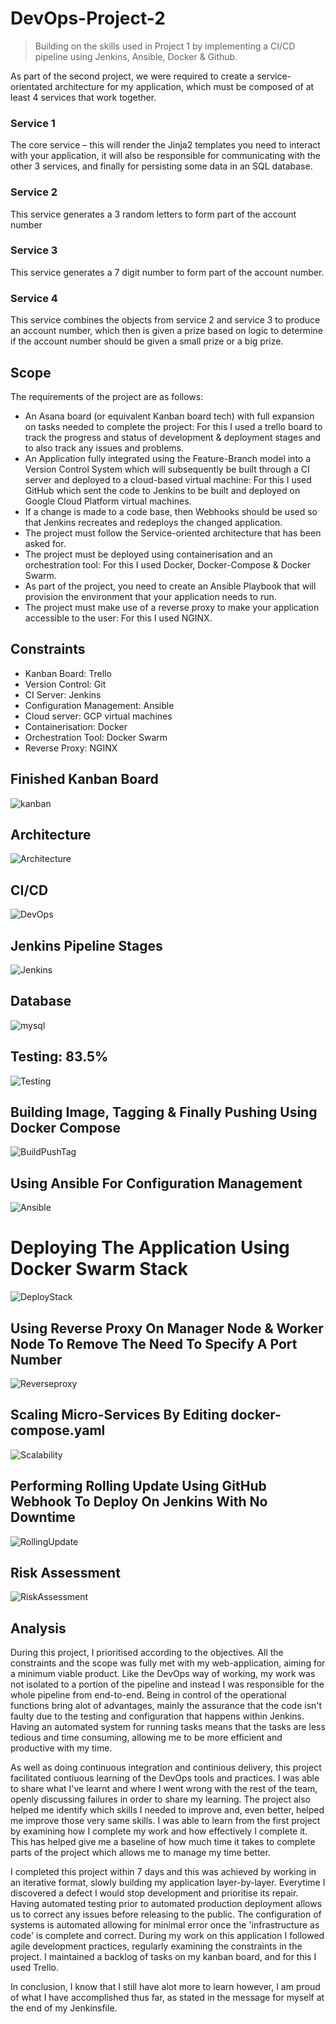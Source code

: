 # DevOps-Project-2
> Building on the skills used in Project 1 by implementing a CI/CD pipeline using Jenkins, Ansible, Docker & Github.

As part of the second project, we were required to create a service-orientated architecture for my application, which must be composed of at least 4 services that work together. 

### Service 1
The core service – this will render the Jinja2 templates you need to interact with your application, it will also be responsible for communicating with the other 3 services, and finally for persisting some data in an SQL database.

### Service 2 
This service generates a 3 random letters to form part of the account number

### Service 3
This service generates a 7 digit number to form part of the account number.

### Service 4
This service combines the objects from service 2 and service 3 to produce an account number, which then is given a prize based on logic to determine if the account number should be given a small prize or a big prize.

## Scope

The requirements of the project are as follows:

 - An Asana board (or equivalent Kanban board tech) with full expansion on tasks needed to complete the project: For this I used a trello board to track the progress and status of development & deployment stages and to also track any issues and problems.
 - An Application fully integrated using the Feature-Branch model into a Version Control System which will subsequently be built through a CI server and deployed to a cloud-based virtual machine: For this I used GitHub which sent the code to Jenkins to be built and deployed on Google Cloud Platform virtual machines.
 - If a change is made to a code base, then Webhooks should be used so that Jenkins recreates and redeploys the changed application.
 - The project must follow the Service-oriented architecture that has been asked for.
 - The project must be deployed using containerisation and an orchestration tool: For this I used Docker, Docker-Compose & Docker Swarm.
 - As part of the project, you need to create an Ansible Playbook that will provision the environment that your application needs to run.
 - The project must make use of a reverse proxy to make your application accessible to the user: For this I used NGINX.

## Constraints

 - Kanban Board: Trello
 - Version Control: Git
 - CI Server: Jenkins
 - Configuration Management: Ansible
 - Cloud server: GCP virtual machines
 - Containerisation: Docker
 - Orchestration Tool: Docker Swarm
 - Reverse Proxy: NGINX
 
 ## Finished Kanban Board
 ![kanban](https://github.com/mrbilalshafiq/Project2/blob/main/images/KANBAN.jpg)
 
 ## Architecture
 ![Architecture](https://github.com/mrbilalshafiq/Project2/blob/main/images/Architecture.jpeg)
 
 ## CI/CD
 ![DevOps](https://github.com/mrbilalshafiq/Project2/blob/main/images/DevOps%20Lifecycle.jpeg)
 
 ## Jenkins Pipeline Stages
 ![Jenkins](https://github.com/mrbilalshafiq/Project2/blob/main/images/JenkinsPipelineStages.jpg)
 
 ## Database
 ![mysql](https://github.com/mrbilalshafiq/Project2/blob/main/images/database-table.jpeg)
 
 ## Testing: 83.5%
 ![Testing](https://github.com/mrbilalshafiq/Project2/blob/main/images/Testing.jpg)
 
 ## Building Image, Tagging & Finally Pushing Using Docker Compose
 ![BuildPushTag](https://github.com/mrbilalshafiq/Project2/blob/main/images/buildtagpush.jpg)
 
 ## Using Ansible For Configuration Management
 ![Ansible](https://github.com/mrbilalshafiq/Project2/blob/main/images/AnsibleConfiguration.jpg)
  
 # Deploying The Application Using Docker Swarm Stack
 ![DeployStack](https://github.com/mrbilalshafiq/Project2/blob/main/images/deployswarmstack.jpg)
 
 ## Using Reverse Proxy On Manager Node & Worker Node To Remove The Need To Specify A Port Number
 ![Reverseproxy](https://github.com/mrbilalshafiq/Project2/blob/main/images/reverseproxy.jpg)
 
 ## Scaling Micro-Services By Editing docker-compose.yaml
 ![Scalability](https://github.com/mrbilalshafiq/Project2/blob/main/images/scalability.jpg)
 
 ## Performing Rolling Update Using GitHub Webhook To Deploy On Jenkins With No Downtime
 ![RollingUpdate](https://github.com/mrbilalshafiq/Project2/blob/main/images/rollingupdate.jpg)
 
 ## Risk Assessment
 ![RiskAssessment](https://github.com/mrbilalshafiq/DevOps-Project-2/blob/main/images/Risk%20Assessment.jpg)
 
 ## Analysis
 During this project, I prioritised according to the objectives. All the constraints and  the scope was fully met with my web-application, aiming for a minimum viable product. Like the DevOps way of working, my work was not isolated to a portion of the pipeline and instead I was responsible for the whole pipeline from end-to-end. Being in control of the operational functions bring alot of advantages, mainly the assurance that the code isn't faulty due to the testing and configuration that happens within Jenkins. Having an automated system for running tasks means that the tasks are less tedious and time consuming, allowing me to be more efficient and productive with my time.
 
 As well as doing continuous integration and continious delivery, this project facilitated contiuous learning of the DevOps tools and practices. I was able to share what I've learnt and where I went wrong with the rest of the team, openly discussing failures in order to share my learning. The project also helped me identify which skills I needed to improve and, even better, helped me improve those very same skills. I was able to learn from the first project by examining how I complete my work and how effectively I complete it. This has helped give me a baseline of how much time it takes to complete parts of the project which allows me to manage my time better.
 
 I completed this project within 7 days and this was achieved by working in an iterative format, slowly building my application layer-by-layer. Everytime I discovered a defect I would stop development and prioritise its repair. Having automated testing prior to automated production deployment allows us to correct any issues before releasing to the public. The configuration of systems is automated allowing for minimal error once the 'infrastructure as code' is complete and correct. During my work on this application I followed agile development practices, regularly examining the constraints in the project. I maintained a backlog of tasks on my kanban board, and for this I used Trello. 
 
 In conclusion, I know that I still have alot more to learn however, I am proud of what I have accomplished thus far, as stated in the message for myself at the end of my Jenkinsfile.

